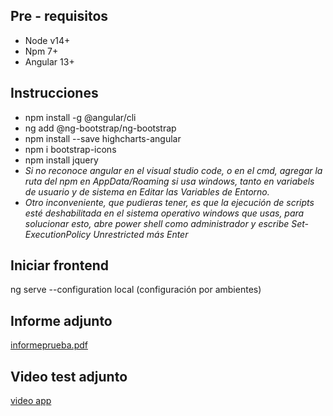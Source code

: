 <h2>Pre - requisitos</h2>

  <ul>
    <li>Node v14+</li>
    <li>Npm 7+</li>
    <li>Angular 13+</li>
  </ul>
  
  <h2>Instrucciones</h2>
  
  <ul>
    <li>npm install -g @angular/cli</li>
    <li>ng add @ng-bootstrap/ng-bootstrap</li>
    <li>npm install --save highcharts-angular</li>
    <li>npm i bootstrap-icons</li>
    <li>npm install jquery</li>
    <li><i>Si no reconoce angular en el visual studio code, o en el cmd, agregar la ruta del npm en AppData/Roaming si usa windows, tanto en variabels de usuario y de sistema en Editar las Variables de Entorno. </i></li>
    <li><i>Otro inconveniente, que pudieras tener, es que la ejecución de scripts esté deshabilitada en el sistema operativo windows que usas, para solucionar esto, abre power shell como administrador y escribe Set-ExecutionPolicy Unrestricted más Enter</i></li>    
  </ul>
  
<h2>Iniciar frontend</h2> 
<p>ng serve --configuration local (configuración por ambientes)</p>

  
  <h2>Informe adjunto</h2>
  <p><a href="https://github.com/OiciruamauriciO/encuesta_backend/blob/master/informeprueba.pdf">informeprueba.pdf</a></p>
    
  <h2>Video test adjunto</h2>
  <p><a href="https://drive.google.com/file/d/1ECGOoQmO-oVahxXxc_qFpkjrQZJUV8Vd/view?usp=sharing">video app</a></p>    
    
    

